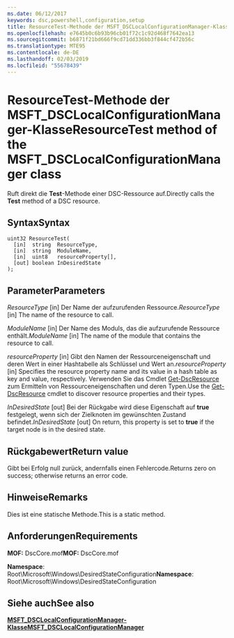 ```yaml
---
ms.date: 06/12/2017
keywords: dsc,powershell,configuration,setup
title: ResourceTest-Methode der MSFT_DSCLocalConfigurationManager-Klasse
ms.openlocfilehash: e7645b0c6b93b96cb01f72c1c92d468f7642ea13
ms.sourcegitcommit: b6871f21bd666f9cd71dd336bb3f844cf472b56c
ms.translationtype: MTE95
ms.contentlocale: de-DE
ms.lasthandoff: 02/03/2019
ms.locfileid: "55678439"
---
```

# <a name="resourcetest-method-of-the-msftdsclocalconfigurationmanager-class"></a><span data-ttu-id="73752-103">ResourceTest-Methode der MSFT_DSCLocalConfigurationManager-Klasse</span><span class="sxs-lookup"><span data-stu-id="73752-103">ResourceTest method of the MSFT_DSCLocalConfigurationManager class</span></span>

<span data-ttu-id="73752-104">Ruft direkt die **Test**-Methode einer DSC-Ressource auf.</span><span class="sxs-lookup"><span data-stu-id="73752-104">Directly calls the **Test** method of a DSC resource.</span></span>

## <a name="syntax"></a><span data-ttu-id="73752-105">Syntax</span><span class="sxs-lookup"><span data-stu-id="73752-105">Syntax</span></span>

```mof
uint32 ResourceTest(
  [in]  string  ResourceType,
  [in]  string  ModuleName,
  [in]  uint8   resourceProperty[],
  [out] boolean InDesiredState
);
```

## <a name="parameters"></a><span data-ttu-id="73752-106">Parameter</span><span class="sxs-lookup"><span data-stu-id="73752-106">Parameters</span></span>

<span data-ttu-id="73752-107">*ResourceType* \[in\] Der Name der aufzurufenden Ressource.</span><span class="sxs-lookup"><span data-stu-id="73752-107">*ResourceType* \[in\] The name of the resource to call.</span></span>

<span data-ttu-id="73752-108">*ModuleName* \[in\] Der Name des Moduls, das die aufzurufende Ressource enthält.</span><span class="sxs-lookup"><span data-stu-id="73752-108">*ModuleName* \[in\] The name of the module that contains the resource to call.</span></span>

<span data-ttu-id="73752-109">*resourceProperty* \[in\] Gibt den Namen der Ressourceneigenschaft und deren Wert in einer Hashtabelle als Schlüssel und Wert an.</span><span class="sxs-lookup"><span data-stu-id="73752-109">*resourceProperty* \[in\] Specifies the resource property name and its value in a hash table as key and value, respectively.</span></span> <span data-ttu-id="73752-110">Verwenden Sie das Cmdlet [Get-DscResource](/powershell/module/PSDesiredStateConfiguration/Get-DscResource) zum Ermitteln von Ressourceneigenschaften und deren Typen.</span><span class="sxs-lookup"><span data-stu-id="73752-110">Use the [Get-DscResource](/powershell/module/PSDesiredStateConfiguration/Get-DscResource) cmdlet to discover resource properties and their types.</span></span>

<span data-ttu-id="73752-111">*InDesiredState* \[out\] Bei der Rückgabe wird diese Eigenschaft auf **true** festgelegt, wenn sich der Zielknoten im gewünschten Zustand befindet.</span><span class="sxs-lookup"><span data-stu-id="73752-111">*InDesiredState* \[out\] On return, this property is set to **true** if the target node is in the desired state.</span></span>

## <a name="return-value"></a><span data-ttu-id="73752-112">Rückgabewert</span><span class="sxs-lookup"><span data-stu-id="73752-112">Return value</span></span>

<span data-ttu-id="73752-113">Gibt bei Erfolg null zurück, andernfalls einen Fehlercode.</span><span class="sxs-lookup"><span data-stu-id="73752-113">Returns zero on success; otherwise returns an error code.</span></span>

## <a name="remarks"></a><span data-ttu-id="73752-114">Hinweise</span><span class="sxs-lookup"><span data-stu-id="73752-114">Remarks</span></span>

<span data-ttu-id="73752-115">Dies ist eine statische Methode.</span><span class="sxs-lookup"><span data-stu-id="73752-115">This is a static method.</span></span>

## <a name="requirements"></a><span data-ttu-id="73752-116">Anforderungen</span><span class="sxs-lookup"><span data-stu-id="73752-116">Requirements</span></span>

<span data-ttu-id="73752-117">**MOF:** DscCore.mof</span><span class="sxs-lookup"><span data-stu-id="73752-117">**MOF:** DscCore.mof</span></span>

<span data-ttu-id="73752-118">**Namespace**: Root\Microsoft\Windows\DesiredStateConfiguration</span><span class="sxs-lookup"><span data-stu-id="73752-118">**Namespace**: Root\Microsoft\Windows\DesiredStateConfiguration</span></span>

## <a name="see-also"></a><span data-ttu-id="73752-119">Siehe auch</span><span class="sxs-lookup"><span data-stu-id="73752-119">See also</span></span>

[<span data-ttu-id="73752-120">**MSFT_DSCLocalConfigurationManager-Klasse**</span><span class="sxs-lookup"><span data-stu-id="73752-120">**MSFT_DSCLocalConfigurationManager**</span></span>](msft-dsclocalconfigurationmanager.md)